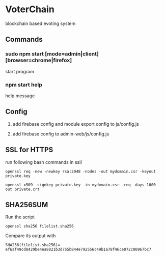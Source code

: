 # VoterChain
blockchain based evoting system

## Commands
### sudo npm start [mode=admin|client] [browser=chrome|firefox]
start program
### npm start help
help message

## Config
1) add firebase config and module export config to js/config.js

2) add firebase config to admin-web/js/config.js

## SSL for HTTPS
run following bash commands in ssl/

`openssl req -new -newkey rsa:2048 -nodes -out mydomain.csr -keyout private.key`

`openssl x509 -signkey private.key -in mydomain.csr -req -days 1000 -out private.crt`

## SHA256SUM
Run the script

`openssl sha256 filelist.sha256`

Compare its output with

`SHA256(filelist.sha256)= ef6af49cd8429be4ea8821b3d755b844e792556c49b1a78f46ce072c00967bc7`